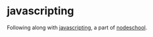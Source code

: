javascripting
=============

Following along with [javascripting](https://github.com/sethvincent/javascripting), a part of [nodeschool](http://nodeschool.io/).
